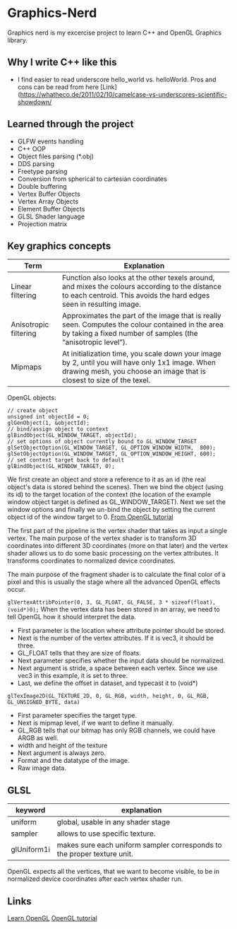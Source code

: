 # Graphics-Nerd
Graphics nerd is my excercise project to learn C++ and OpenGL Graphics library.

## Why I write C++ like this

- I find easier to read underscore hello_world vs. helloWorld. Pros and cons can be read from here  [Link](https://whatheco.de/2011/02/10/camelcase-vs-underscores-scientific-showdown/


## Learned through the project

- GLFW events handling
- C++ OOP
- Object files parsing (*.obj)
- DDS parsing
- Freetype parsing
- Conversion from spherical to cartesian coordinates
- Double buffering
- Vertex Buffer Objects
- Vertex Array Objects
- Element Buffer Objects
- GLSL Shader language
- Projection matrix

## Key graphics concepts

Term | Explanation
-----|---------
Linear filtering | Function also looks at the other texels around, and mixes the colours according to the distance to each centroid. This avoids the hard edges seen in resulting image.
Anisotropic filtering | Approximates the part of the image that is really seen. Computes the colour contained in the area by taking a fixed number of samples (the “anisotropic level”).
Mipmaps | At initialization time, you scale down your image by 2, until you will have only 1x1 image. When drawing mesh, you choose an image that is closest to size of the texel.

OpenGL objects:

	// create object
	unsigned int objectId = 0;
	glGenObject(1, &objectId);
	// bind/assign object to context
	glBindObject(GL_WINDOW_TARGET, objectId);
	// set options of object currently bound to GL_WINDOW_TARGET
	glSetObjectOption(GL_WINDOW_TARGET, GL_OPTION_WINDOW_WIDTH,  800);
	glSetObjectOption(GL_WINDOW_TARGET, GL_OPTION_WINDOW_HEIGHT, 600);
	// set context target back to default
	glBindObject(GL_WINDOW_TARGET, 0);

We first create an object and store a reference to it as an id (the real object's data is stored behind the scenes). Then we bind the object (using its id) to the target location of the context (the location of the example window object target is defined as GL_WINDOW_TARGET). Next we set the window options and finally we un-bind the object by setting the current object id of the window target to 0.
[From OpenGL tutorial](https://learnopengl.com/Getting-started/OpenGL)

The first part of the pipeline is the vertex shader that takes as input a single vertex. The main purpose of the vertex shader is to transform 3D coordinates into different 3D coordinates (more on that later) and the vertex shader allows us to do some basic processing on the vertex attributes. It transforms coordinates to normalized device coordinates.

The main purpose of the fragment shader is to calculate the final color of a pixel and this is usually the stage where all the advanced OpenGL effects occur.

`glVertexAttribPointer(0, 3, GL_FLOAT, GL_FALSE, 3 * sizeof(float), (void*)0);`
When the vertex data has been stored in an array, we need to tell OpenGL how it should interpret the data.
- First parameter is the location where attribute pointer should be stored.
- Next is the number of the vertex attributes. If it is vec3, it should be three.
- GL_FLOAT tells that they are size of floats.
- Next parameter specifies whether the input data should be normalized.
- Next argument is stride, a space between each vertex. Since we use vec3 in this example, it is set to three.
- Last, we define the offset in dataset, and typecast it to (void*)

`glTexImage2D(GL_TEXTURE_2D, 0, GL_RGB, width, height, 0, GL_RGB, GL_UNSIGNED_BYTE, data)`
- First parameter specifies the target type.
- Next is mipmap level, if we want to define it manually.
- GL_RGB tells that our bitmap has only RGB channels, we could have ARGB as well.
- width and height of the texture
- Next argument is always zero.
- Format and the datatype of the image.
- Raw image data.

## GLSL
keyword | explanation
--------|--------
uniform | global, usable in any shader stage
sampler | allows to use specific texture.
glUniform1i | makes sure each uniform sampler corresponds to the proper texture unit.

OpenGL expects all the vertices, that we want to become visible, to be in normalized device coordinates after each vertex shader run.

## Links
[Learn OpenGL](https://learnopengl.com/)
[OpenGL tutorial](http://www.opengl-tutorial.org/)
